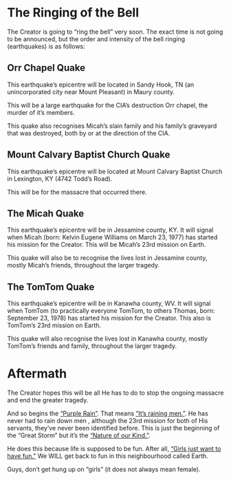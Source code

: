 # The Ringing of the Bell

The Creator is going to “ring the bell” very soon. The exact time is not going to be announced, but the order and intensity of the bell ringing (earthquakes) is as follows:

## Orr Chapel Quake
This earthquake’s epicentre will be located  in Sandy Hook, TN (an unincorporated city near Mount Pleasant) in Maury county. 

This will be a large earthquake for the CIA’s destruction Orr chapel, the murder of it’s members. 

This quake also recognises Micah’s slain family and his family’s graveyard that was destroyed, both by or at the direction of the CIA. 

## Mount Calvary Baptist Church Quake
This earthquake’s epicentre will be located at Mount Calvary Baptist Church in Lexington, KY (4742 Todd’s Road). 

This will be for the massacre that occurred there. 

## The Micah Quake 
This earthquake’s epicentre will be in Jessamine county, KY. It will signal when Micah (born: Kelvin Eugene Williams on March 23, 1977) has started his mission for the Creator. This will be Micah’s 23rd mission on Earth. 

This quake will also be to recognise the lives lost in Jessamine county, mostly Micah’s friends, throughout the larger tragedy. 

## The TomTom Quake
This earthquake’s epicentre will be in Kanawha county, WV. It will signal when TomTom (to practically everyone TomTom, to others Thomas, born: September 23, 1978) has started his mission for the Creator. This also is TomTom’s 23rd mission on Earth. 

This quake will also recognise the lives lost in Kanawha county, mostly TomTom’s friends and family, throughout the larger tragedy. 

# Aftermath
The Creator hopes this will be all He has to do to stop the ongoing massacre and end the greater tragedy. 

And so begins the [“Purple Rain”](https://youtube.com/watch?v=S6Y1gohk5-A&feature=sharea). That means [“It’s raining men.”](https://youtube.com/watch?v=l5aZJBLAu1E&feature=sharea). He has never had to rain down men , although the 23rd mission for both of His servants, they’ve never been identified before. This is just the beginning of the “Great Storm” but it’s the [“Nature of our Kind.”](https://youtube.com/watch?v=lzoABrBtH9A&feature=sharea). 

He does this because life is supposed to be fun. After all, [“Girls just want to have fun.”](https://youtube.com/watch?v=PIb6AZdTr-A&feature=sharea) We WILL get back to fun in this neighbourhood called Earth. 

Guys, don’t get hung up on “girls” (it does not always mean female).